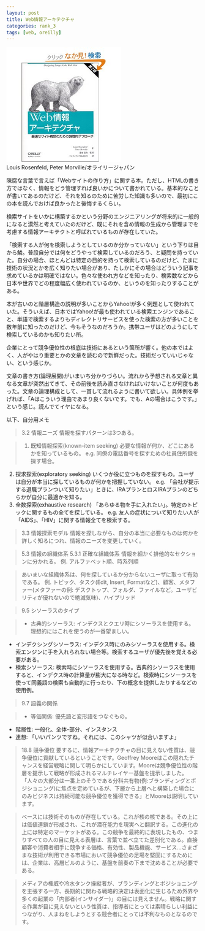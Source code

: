 ```yaml
---
layout: post
title: Web情報アーキテクチャ
categories: rank_3
tags: [web, oreilly]
---
```



<div class="book"><div class="book_image"><a href="http://www.amazon.co.jp/dp/487311134X"><img src="/images/web_information_architecture.jpg"></img></a></div><div class="book_info">Louis Rosenfeld, Peter Morville/オライリージャパン</div><div class="clear"></div></div>

陳腐な言葉で言えば「Webサイトの作り方」に関する本。ただし、HTMLの書き方ではなく、情報をどう管理すれば良いかについて書かれている。基本的なことが書いてあるのだけど、それを知るのために苦労した知識も多いので、最初にこの本を読んでおけば良かったと後悔するくらい。 

検索サイトをいかに構築するかという分野のエンジニアリングが将来的に一般的になると漠然と考えていたのだけど、既にそれを含め情報の生成から管理までを考慮する情報アーキテクトと呼ばれているものが存在していた。 

「検索する人が何を検索しようとしているのか分かっていない」という下りは目から鱗。普段自分では何をどうやって検索しているのだろう、と疑問を持っていた。自分の場合、ほとんどは特定の目的を持って検索しているのだけど、たまに技術の状況とかを広く知りたい場合があり、たしかにその場合はどういう記事を求めているかは明確ではない。色々な使われ方などを知ったり、検索数などから日本や世界でどの程度幅広く使われているのか、というのを知ったりすることがある。 

本が古いのと階層構造の説明が多いことからYahoo!が多く例題として使われていた。そういえば、日本ではYahoo!が最も使われている検索エンジンであること、単語で検索するよりもディレクトリサービスを使った検索の方が多いことを数年前に知ったのだけど、今もそうなのだろうか。携帯ユーザはどのようにして検索しているのかも知りたい所。 

企業にとって競争優位性の根底は技術にあるという箇所が響く。他の本ではよく、人がやはり重要とかの文章を読むので新鮮だった。技術だっていいじゃない、という感じか。 

文章の書き方(論理展開)がいまいち分かりづらい。流れから予想される文章と異なる文章が突然出てきて、その前後を読み直さなければいけないことが何度もあった。文章の論理構成として、一貫して流れるように書いて欲しい。具体例を挙げれば、「Aはこういう理由であまり良くないです。でも、Aの場合はこうです。」という感じ。読んでてイヤになる。 

以下、自分用メモ<!--more-->

> 3.2 情報ニーズ 
情報を探すパターンは3つある。 

> 1. 既知情報探索(known-item seeking) 必要な情報が何か、どこにあるかを知っているもの。
e.g. 同僚の電話番号を探すための社員住所録を探す場合。 
2. 探求探索(exploratory seeking) いくつか役に立つものを探すもの。ユーザは自分が本当に探しているものが何かを把握していない。 
e.g. 「会社が提示する退職プランついて知りたい」ときに、IRAプランとロスIRAプランのどちらかが自分に最適かを知る。 
3. 全数探索(exhaustive research) 「あらゆる物を手に入れたい」。特定のトピックに関するもの全てを探している。 
e.g. 友人の症状について知りたい人が「AIDS」、「HIV」に関する情報全てを検索する。 

> 3.3 情報探索モデル 
情報を探しながら、自分の本当に必要なものは何かを詳しく知るにつれ、情報のニーズを変更していく。 

> 5.3 情報の組織体系 
5.3.1 正確な組織体系 
情報を細かく排他的なセクションに分かれる。 
例. アルファベット順、時系列順 

> あいまいな組織体系は、何を探しているか分からないユーザに取って有効である。 
例. トピック、タスク(Edit, Insert, Formatなど)、顧客、メタファー(メタファーの例: デスクトップ、フォルダ、ファイルなど。ユーザビリティが優れないので絶滅気味)、ハイブリッド 

> 9.5 シソーラスのタイプ 

> * 古典的シソーラス: インデクスとクエリ時にシソーラスを使用する。理想的にはこれを使うのが一番望ましい。 
* インデクシングシソーラス: インデクス時にのみシソーラスを使用する。検索エンジンに手を入れられない場合等。検索するユーザが優先後を覚える必要がある。 
* 検索シソーラス: 検索時にシソーラスを使用する。古典的シソーラスを使用すると、インデクス時の計算量が膨大になる時など。検索時にシソーラスを使って同義語の検索も自動的に行ったり、下の概念を提供したりするなどの使用例。 

> 9.7 語義の関係 

> * 等価関係: 優先語と変形語をつなぐもの。 
* 階層性: 一般化、全体-部分、インスタンス 
* 連想: 「いいパンツですね。それには、このシャツが似合いますよ」 

> 18.8 競争優位 
要するに、情報アーキテクチャの目に見えない性質は、競争優位に貢献しているということです。Geoffrey Mooreはこの隠れたチャンスを経営戦略に関して明らかにしています。Mooreは競争優位性の階層を提示して戦略が形成されるマルチレイヤー基盤を提示しました。 
「人々の大部分は一番上のそうである分科共有物(例:ブランディングとポジショニング)に焦点を定めているが、下層から上層へと構築した場合にのみビジネスは持続可能な競争優位を獲得できる」とMooreは説明しています。 

> ベースには技術そのものが存在している。これが核の核である。その上には価値連鎖が形成され、これが潜在能力を現実へと翻訳する。この進化の上には特定のマーケットがある。この競争を最終的に表現したもの、つまりすべての人の目に見える表層は、言葉で並べ立てた差別化である。直接顧客や消費者相手に競争する価格、有効性、製品機能、サービス...さまざまな技術が利用できる市場において競争優位の足場を堅固にするためには、企業は、高層ビルのように、基盤を前奏の下まで沈めることが必要である。 

> メディアの権威や冷水タンク操縦者が、ブランディングとポジショニングを主張する一方、長期的に関わる戦略的決定は表面化に生じるため外界や多くの起業の「内部者(インサイダー)」の目には見えません。戦略に関する作業が目に見えないという性質は、指導者にとっては素晴らしい利益につながり、人まねをしようとする競合者にとっては不利なものとなるのです。
